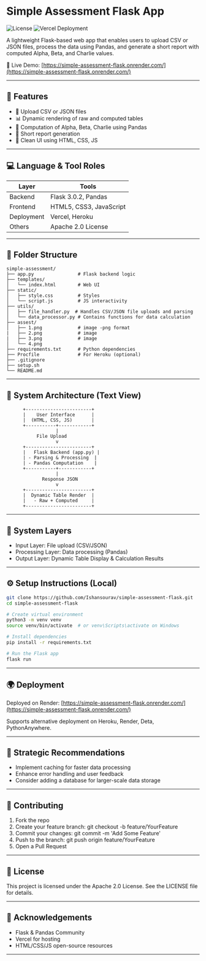 
# Simple Assessment Flask App

![License](https://img.shields.io/badge/license-Apache%202.0-blue.svg)
![Vercel Deployment](https://img.shields.io/badge/Live%20Demo-Vercel-success?logo=vercel)

A lightweight Flask-based web app that enables users to upload CSV or JSON files, process the data using Pandas, and generate a short report with computed Alpha, Beta, and Charlie values.

🔗 Live Demo: [https://simple-assessment-flask.onrender.com/](https://simple-assessment-flask.onrender.com/)

---

## 🚀 Features

- 📂 Upload CSV or JSON files
- 📊 Dynamic rendering of raw and computed tables
- 🧠 Computation of Alpha, Beta, Charlie using Pandas
- 📜 Short report generation
- 🧼 Clean UI using HTML, CSS, JS

---

## 💻 Language & Tool Roles

| Layer            | Tools                              |
|------------------|------------------------------------|
| Backend          | Flask 3.0.2, Pandas                |
| Frontend         | HTML5, CSS3, JavaScript            |
| Deployment       | Vercel, Heroku                     |
| Others           | Apache 2.0 License                 |

---

## 🔧 Folder Structure

```
simple-assessment/
├── app.py                # Flask backend logic
├── templates/
│   └── index.html        # Web UI
├── static/
│   ├── style.css         # Styles
│   └── script.js         # JS interactivity
├── utils/
│   ├── file_handler.py  # Handles CSV/JSON file uploads and parsing
│   └── data_processor.py # Contains functions for data calculation
├── assest/
│   ├── 1.png             # image -png format
|   ├── 2.png             # image
|   ├── 3.png             # image 
│   └── 4.png             
├── requirements.txt      # Python dependencies
├── Procfile              # For Heroku (optional)
├── .gitignore
├── setup.sh
└── README.md
```

---

## 🧠 System Architecture (Text View)

```
      +------------------------+
      |    User Interface      |
      |  (HTML, CSS, JS)       |
      +-----------+------------+
                  |
           File Upload
                  v
      +------------------------+
      |   Flask Backend (app.py) |
      | - Parsing & Processing  |
      | - Pandas Computation    |
      +-----------+------------+
                  |
             Response JSON
                  v
      +------------------------+
      |  Dynamic Table Render  |
      |   - Raw + Computed     |
      +------------------------+
```
---

## 🔧 System Layers

- Input Layer: File upload (CSV/JSON)
- Processing Layer: Data processing (Pandas)
- Output Layer: Dynamic Table Display & Calculation Results

---

## ⚙️ Setup Instructions (Local)

```bash
git clone https://github.com/Ishansourav/simple-assessment-flask.git
cd simple-assessment-flask

# Create virtual environment
python3 -m venv venv
source venv/bin/activate  # or venv\Scripts\activate on Windows

# Install dependencies
pip install -r requirements.txt

# Run the Flask app
flask run
```

---

## 🌍 Deployment

Deployed on Render: [https://simple-assessment-flask.onrender.com/](https://simple-assessment-flask.onrender.com/)

Supports alternative deployment on Heroku, Render, Deta, PythonAnywhere.

---

<div class="section">
      <h2>🧠 Strategic Recommendations</h2>
      <ul>
            <li>Implement caching for faster data processing</li>
            <li>Enhance error handling and user feedback</li>
            <li>Consider adding a database for larger-scale data storage</li>
    </ul>
  </div>

---

## 🤝 Contributing

1. Fork the repo
2. Create your feature branch: git checkout -b feature/YourFeature
3. Commit your changes: git commit -m 'Add Some Feature'
4. Push to the branch: git push origin feature/YourFeature
5. Open a Pull Request

---

## 📜 License

This project is licensed under the Apache 2.0 License. See the LICENSE file for details.

---

## 🙏 Acknowledgements

- Flask & Pandas Community
- Vercel for hosting
- HTML/CSS/JS open-source resources

---
